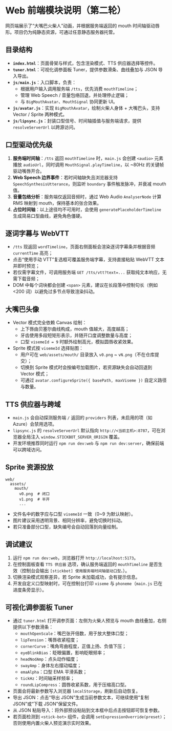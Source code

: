# Web 前端模块说明（第二轮）

网页端展示了“大嘴巴火柴人”动画，并根据服务端返回的 mouth 时间轴驱动唇形。项目仍为纯静态资源，可通过任意静态服务器托管。

## 目录结构

- **`index.html`**：页面骨架与样式，包含渲染模式、TTS 供应器选择等控件。
- **`tuner.html`**：可视化调参面板 Tuner，提供参数滑条、曲线叠加与 JSON 导入导出。
- **`js/main.js`**：入口脚本，负责：
  - 根据用户输入调用服务端 `/tts`，优先消费 `mouthTimeline`；
  - 管理 Web Speech / 音量包络回退，并处理停止逻辑；
  - 与 `BigMouthAvatar`、`MouthSignal` 协同更新 UI。
- **`js/avatar.js`**：实现 `BigMouthAvatar`，绘制火柴人身体 + 大嘴巴头，支持 Vector / Sprite 两种模式。
- **`js/lipsync.js`**：封装口型信号、时间轴插值与服务端请求，提供 `resolveServerUrl` 以跨源访问。

## 口型驱动优先级

1. **服务端时间轴**：`/tts` 返回 `mouthTimeline` 时，`main.js` 会创建 `<audio>` 元素播放 `audioUrl`，同时调用 `MouthSignal.playTimeline`，以 ~80Hz 的关键帧驱动嘴唇开合。
2. **Web Speech 边界事件**：若时间轴缺失且浏览器支持 `SpeechSynthesisUtterance`，则监听 `boundary` 事件触发脉冲，并衰减 mouth 值。
3. **音量包络分析**：服务端仅返回音频时，通过 Web Audio `AnalyserNode` 计算 RMS 映射到 mouth，保持基本的张合效果。
4. **占位时间轴**：以上途径均不可用时，会使用 `generatePlaceholderTimeline` 生成简易口型曲线，避免角色僵硬。

## 逐词字幕与 WebVTT

- `/tts` 现返回 `wordTimeline`，页面右侧面板会渲染逐词字幕条并根据音频 `currentTime` 高亮；
- 点击“使用手动 VTT”复选框可覆盖服务端字幕，支持直接粘贴 WebVTT 文本并即时预览；
- 若仅需字幕文件，可调用服务端 `GET /tts/vtt?text=...` 获取纯文本响应，无需下载音频；
- DOM 中每个词块都会创建 `<span>` 元素，建议在长段落中控制句长（例如 <200 词）以避免过多节点导致渲染抖动。

## 大嘴巴头像

- Vector 模式完全依赖 Canvas 绘制：
  - 上下唇由贝塞尔曲线构成，mouth 值越大，高度越高；
  - 牙齿使用多段短矩形表示，并随开口度调整数量与高度；
  - 口型 `visemeId = 9` 时额外绘制高光，模拟圆唇收紧效果。
- Sprite 模式按 `visemeId` 选择贴图：
  - 用户可在 `web/assets/mouth/` 目录放入 `v0.png` ~ `vN.png`（不在仓库提交）；
  - 切换到 Sprite 模式时会按编号加载图片，若资源缺失会自动回退到 Vector 模式；
  - 可通过 `avatar.configureSprite({ basePath, maxViseme })` 自定义路径与数量。

## TTS 供应器与跨域

- `main.js` 会自动探测服务端 `/` 返回的 `providers` 列表，未启用的项（如 Azure）会禁用选项。
- `lipsync.js` 的 `resolveServerUrl` 默认指向 `http://<当前主机>:8787`，可在浏览器全局注入 `window.STICKBOT_SERVER_ORIGIN` 覆盖。
- 开发环境推荐同时运行 `npm run dev:web` 与 `npm run dev:server`，确保前端可以跨域访问。

## Sprite 资源投放

```
web/
  assets/
    mouth/
      v0.png  # 闭口
      v1.png  # 半开
      ...
```

- 文件名中的数字应与口型 `visemeId` 一致（0~9 为默认映射）。
- 图片建议采用透明背景、相同分辨率，避免切换时抖动。
- 若只准备部分口型，缺失编号会自动回落到向量绘制。

## 调试建议

1. 运行 `npm run dev:web`，浏览器打开 `http://localhost:5173`。
2. 在控制面板查看 `TTS 供应器` 选项，确认服务端返回的 `mouthTimeline` 是否生效（控制台会输出 `[stickbot] 使用服务端时间轴驱动口型。`）。
3. 切换渲染模式观察差异，若 Sprite 未加载成功，会有提示信息。
4. 开发自定义口型映射时，可在控制台打印 `viseme` 与 `phoneme`（`main.js` 已在进度条旁显示）。

## 可视化调参面板 Tuner

- 通过 `tuner.html` 打开调参页面：左侧为火柴人预览与 mouth 曲线叠加，右侧提供以下参数滑条：
  - `mouthOpenScale`：嘴巴张开倍数，用于放大整体口型；
  - `lipTension`：嘴唇收紧程度；
  - `cornerCurve`：嘴角弯曲程度，正值上扬、负值下压；
  - `eyeBlinkBias`：眨眼偏置，影响眨眼频率；
  - `headNodAmp`：点头动作幅度；
  - `swayAmp`：身体左右摆动幅度；
  - `emaAlpha`：口型 EMA 平滑系数；
  - `tickHz`：时间轴采样频率；
  - `roundLipCompress`：圆唇收紧系数，用于压缩高口型。
- 页面会将最新参数写入浏览器 `localStorage`，刷新后自动恢复。
- 导出 JSON：点击“导出 JSON”生成当前参数文本，可继续使用“复制 JSON”或“下载 JSON”保留文件。
- 从 JSON 粘贴导入：将外部预设粘贴到文本框中后点击按钮即可恢复参数。
- 若页面检测到 `<stick-bot>` 组件，会调用 `setExpressionOverride(preset)`；否则使用内置火柴人预览演示实时效果。

